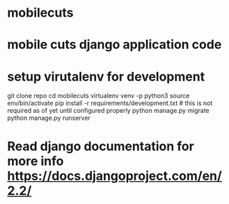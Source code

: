 # mobilecuts
# mobile cuts django application code
# setup virutalenv for development

git clone repo
cd mobilecuts
virtualenv venv -p python3
source env/bin/activate
pip install -r requirements/development.txt # this is not required as of yet until configured properly
python manage.py migrate
python manage.py runserver

# Read django documentation for more info https://docs.djangoproject.com/en/2.2/



